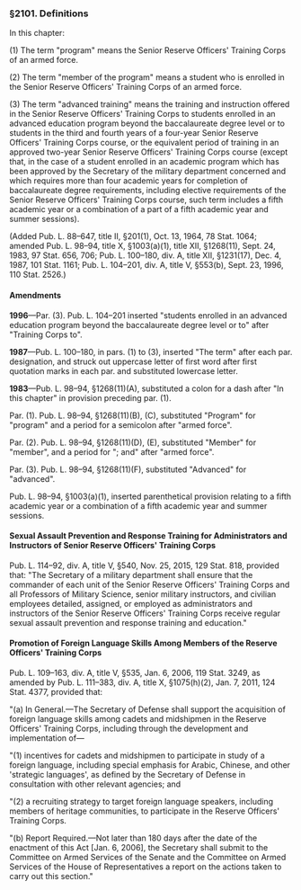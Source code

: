 ### §2101. Definitions ###

In this chapter:

(1) The term "program" means the Senior Reserve Officers' Training Corps of an armed force.

(2) The term "member of the program" means a student who is enrolled in the Senior Reserve Officers' Training Corps of an armed force.

(3) The term "advanced training" means the training and instruction offered in the Senior Reserve Officers' Training Corps to students enrolled in an advanced education program beyond the baccalaureate degree level or to students in the third and fourth years of a four-year Senior Reserve Officers' Training Corps course, or the equivalent period of training in an approved two-year Senior Reserve Officers' Training Corps course (except that, in the case of a student enrolled in an academic program which has been approved by the Secretary of the military department concerned and which requires more than four academic years for completion of baccalaureate degree requirements, including elective requirements of the Senior Reserve Officers' Training Corps course, such term includes a fifth academic year or a combination of a part of a fifth academic year and summer sessions).

(Added Pub. L. 88–647, title II, §201(1), Oct. 13, 1964, 78 Stat. 1064; amended Pub. L. 98–94, title X, §1003(a)(1), title XII, §1268(11), Sept. 24, 1983, 97 Stat. 656, 706; Pub. L. 100–180, div. A, title XII, §1231(17), Dec. 4, 1987, 101 Stat. 1161; Pub. L. 104–201, div. A, title V, §553(b), Sept. 23, 1996, 110 Stat. 2526.)

#### Amendments ####

**1996**—Par. (3). Pub. L. 104–201 inserted "students enrolled in an advanced education program beyond the baccalaureate degree level or to" after "Training Corps to".

**1987**—Pub. L. 100–180, in pars. (1) to (3), inserted "The term" after each par. designation, and struck out uppercase letter of first word after first quotation marks in each par. and substituted lowercase letter.

**1983**—Pub. L. 98–94, §1268(11)(A), substituted a colon for a dash after "In this chapter" in provision preceding par. (1).

Par. (1). Pub. L. 98–94, §1268(11)(B), (C), substituted "Program" for "program" and a period for a semicolon after "armed force".

Par. (2). Pub. L. 98–94, §1268(11)(D), (E), substituted "Member" for "member", and a period for "; and" after "armed force".

Par. (3). Pub. L. 98–94, §1268(11)(F), substituted "Advanced" for "advanced".

Pub. L. 98–94, §1003(a)(1), inserted parenthetical provision relating to a fifth academic year or a combination of a fifth academic year and summer sessions.

#### Sexual Assault Prevention and Response Training for Administrators and Instructors of Senior Reserve Officers' Training Corps ####

Pub. L. 114–92, div. A, title V, §540, Nov. 25, 2015, 129 Stat. 818, provided that: "The Secretary of a military department shall ensure that the commander of each unit of the Senior Reserve Officers' Training Corps and all Professors of Military Science, senior military instructors, and civilian employees detailed, assigned, or employed as administrators and instructors of the Senior Reserve Officers' Training Corps receive regular sexual assault prevention and response training and education."

#### Promotion of Foreign Language Skills Among Members of the Reserve Officers' Training Corps ####

Pub. L. 109–163, div. A, title V, §535, Jan. 6, 2006, 119 Stat. 3249, as amended by Pub. L. 111–383, div. A, title X, §1075(h)(2), Jan. 7, 2011, 124 Stat. 4377, provided that:

"(a) In General.—The Secretary of Defense shall support the acquisition of foreign language skills among cadets and midshipmen in the Reserve Officers' Training Corps, including through the development and implementation of—

"(1) incentives for cadets and midshipmen to participate in study of a foreign language, including special emphasis for Arabic, Chinese, and other 'strategic languages', as defined by the Secretary of Defense in consultation with other relevant agencies; and

"(2) a recruiting strategy to target foreign language speakers, including members of heritage communities, to participate in the Reserve Officers' Training Corps.

"(b) Report Required.—Not later than 180 days after the date of the enactment of this Act [Jan. 6, 2006], the Secretary shall submit to the Committee on Armed Services of the Senate and the Committee on Armed Services of the House of Representatives a report on the actions taken to carry out this section."
